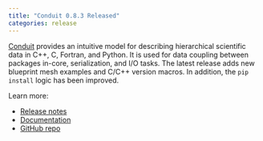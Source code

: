 ```yaml
---
title: "Conduit 0.8.3 Released"
categories: release
---
```


[Conduit](https://github.com/LLNL/conduit) provides an intuitive model for describing hierarchical scientific data in C++, C, Fortran, and Python. It is used for data coupling between packages in-core, serialization, and I/O tasks. The latest release adds new blueprint mesh examples and C/C++ version macros. In addition, the `pip install` logic has been improved.

Learn more:
- [Release notes](https://github.com/LLNL/conduit/releases/tag/v0.8.3)
- [Documentation](https://llnl-conduit.readthedocs.io/en/latest/)
- [GitHub repo](https://github.com/LLNL/conduit)
